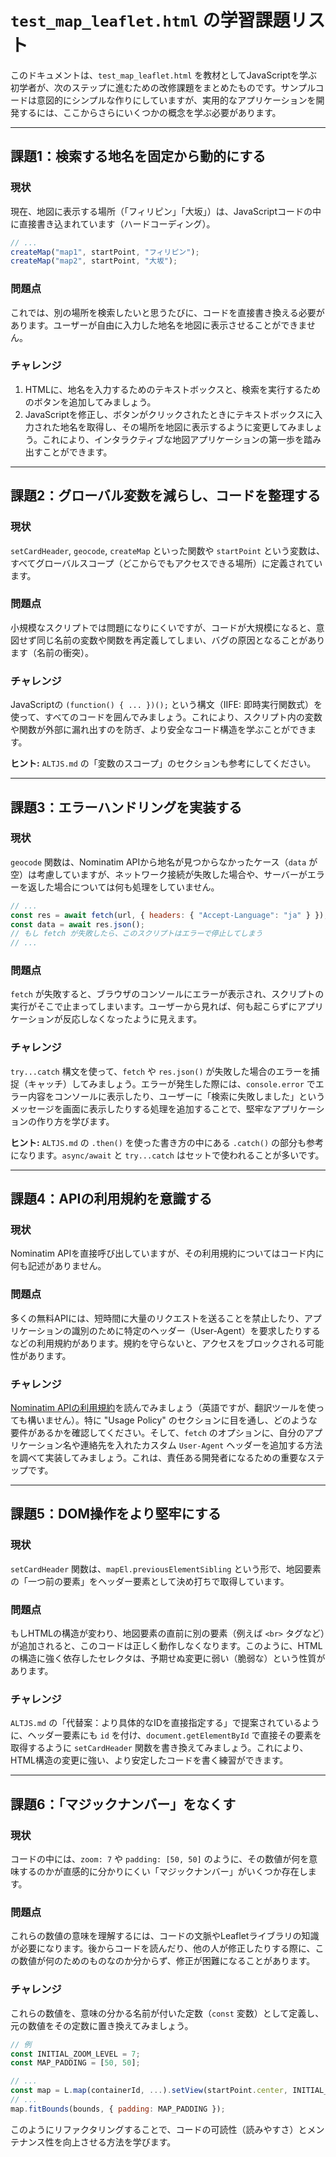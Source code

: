 # `test_map_leaflet.html` の学習課題リスト

このドキュメントは、`test_map_leaflet.html` を教材としてJavaScriptを学ぶ初学者が、次のステップに進むための改修課題をまとめたものです。サンプルコードは意図的にシンプルな作りにしていますが、実用的なアプリケーションを開発するには、ここからさらにいくつかの概念を学ぶ必要があります。

---

## 課題1：検索する地名を固定から動的にする

### 現状

現在、地図に表示する場所（「フィリピン」「大坂」）は、JavaScriptコードの中に直接書き込まれています（ハードコーディング）。

```javascript
// ...
createMap("map1", startPoint, "フィリピン");
createMap("map2", startPoint, "大坂");
```

### 問題点

これでは、別の場所を検索したいと思うたびに、コードを直接書き換える必要があります。ユーザーが自由に入力した地名を地図に表示させることができません。

### チャレンジ

1.  HTMLに、地名を入力するためのテキストボックスと、検索を実行するためのボタンを追加してみましょう。
2.  JavaScriptを修正し、ボタンがクリックされたときにテキストボックスに入力された地名を取得し、その場所を地図に表示するように変更してみましょう。これにより、インタラクティブな地図アプリケーションの第一歩を踏み出すことができます。

---

## 課題2：グローバル変数を減らし、コードを整理する

### 現状

`setCardHeader`, `geocode`, `createMap` といった関数や `startPoint` という変数は、すべてグローバルスコープ（どこからでもアクセスできる場所）に定義されています。

### 問題点

小規模なスクリプトでは問題になりにくいですが、コードが大規模になると、意図せず同じ名前の変数や関数を再定義してしまい、バグの原因となることがあります（名前の衝突）。

### チャレンジ

JavaScriptの `(function() { ... })();` という構文（IIFE: 即時実行関数式）を使って、すべてのコードを囲んでみましょう。これにより、スクリプト内の変数や関数が外部に漏れ出すのを防ぎ、より安全なコード構造を学ぶことができます。

**ヒント:** `ALTJS.md` の「変数のスコープ」のセクションも参考にしてください。

---

## 課題3：エラーハンドリングを実装する

### 現状

`geocode` 関数は、Nominatim APIから地名が見つからなかったケース（`data` が空）は考慮していますが、ネットワーク接続が失敗した場合や、サーバーがエラーを返した場合については何も処理をしていません。

```javascript
// ...
const res = await fetch(url, { headers: { "Accept-Language": "ja" } });
const data = await res.json();
// もし fetch が失敗したら、このスクリプトはエラーで停止してしまう
// ...
```

### 問題点

`fetch` が失敗すると、ブラウザのコンソールにエラーが表示され、スクリプトの実行がそこで止まってしまいます。ユーザーから見れば、何も起こらずにアプリケーションが反応しなくなったように見えます。

### チャレンジ

`try...catch` 構文を使って、`fetch` や `res.json()` が失敗した場合のエラーを捕捉（キャッチ）してみましょう。エラーが発生した際には、`console.error` でエラー内容をコンソールに表示したり、ユーザーに「検索に失敗しました」というメッセージを画面に表示したりする処理を追加することで、堅牢なアプリケーションの作り方を学びます。

**ヒント:** `ALTJS.md` の `.then()` を使った書き方の中にある `.catch()` の部分も参考になります。`async/await` と `try...catch` はセットで使われることが多いです。

---

## 課題4：APIの利用規約を意識する

### 現状

Nominatim APIを直接呼び出していますが、その利用規約についてはコード内に何も記述がありません。

### 問題点

多くの無料APIには、短時間に大量のリクエストを送ることを禁止したり、アプリケーションの識別のために特定のヘッダー（User-Agent）を要求したりするなどの利用規約があります。規約を守らないと、アクセスをブロックされる可能性があります。

### チャレンジ

[Nominatim APIの利用規約](https://operations.osmfoundation.org/policies/nominatim/)を読んでみましょう（英語ですが、翻訳ツールを使っても構いません）。特に "Usage Policy" のセクションに目を通し、どのような要件があるかを確認してください。そして、`fetch` のオプションに、自分のアプリケーション名や連絡先を入れたカスタム `User-Agent` ヘッダーを追加する方法を調べて実装してみましょう。これは、責任ある開発者になるための重要なステップです。

---

## 課題5：DOM操作をより堅牢にする

### 現状

`setCardHeader` 関数は、`mapEl.previousElementSibling` という形で、地図要素の「一つ前の要素」をヘッダー要素として決め打ちで取得しています。

### 問題点

もしHTMLの構造が変わり、地図要素の直前に別の要素（例えば `<br>` タグなど）が追加されると、このコードは正しく動作しなくなります。このように、HTMLの構造に強く依存したセレクタは、予期せぬ変更に弱い（脆弱な）という性質があります。

### チャレンジ

`ALTJS.md` の「代替案：より具体的なIDを直接指定する」で提案されているように、ヘッダー要素にも `id` を付け、`document.getElementById` で直接その要素を取得するように `setCardHeader` 関数を書き換えてみましょう。これにより、HTML構造の変更に強い、より安定したコードを書く練習ができます。

---

## 課題6：「マジックナンバー」をなくす

### 現状

コードの中には、`zoom: 7` や `padding: [50, 50]` のように、その数値が何を意味するのかが直感的に分かりにくい「マジックナンバー」がいくつか存在します。

### 問題点

これらの数値の意味を理解するには、コードの文脈やLeafletライブラリの知識が必要になります。後からコードを読んだり、他の人が修正したりする際に、この数値が何のためのものなのか分からず、修正が困難になることがあります。

### チャレンジ

これらの数値を、意味の分かる名前が付いた定数（`const` 変数）として定義し、元の数値をその定数に置き換えてみましょう。

```javascript
// 例
const INITIAL_ZOOM_LEVEL = 7;
const MAP_PADDING = [50, 50];

// ...
const map = L.map(containerId, ...).setView(startPoint.center, INITIAL_ZOOM_LEVEL);
// ...
map.fitBounds(bounds, { padding: MAP_PADDING });
```

このようにリファクタリングすることで、コードの可読性（読みやすさ）とメンテナンス性を向上させる方法を学びます。
